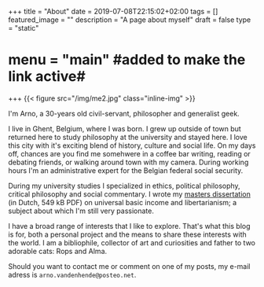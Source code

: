 +++
title =  "About"
date = 2019-07-08T22:15:02+02:00
tags = []
featured_image = ""
description = "A page about myself"
draft = false
type = "static"
# menu = "main" #added to make the link active#
+++
{{< figure src="/img/me2.jpg" class="inline-img" >}}

I'm Arno, a 30-years old civil-servant, philosopher and generalist geek. 

I live in Ghent, Belgium, where I was born. I grew up outside of town but returned here to study philosophy at the university and stayed here. I love this city with it's exciting blend of history, culture and social life. On my days off, chances are you find me somehwere in a coffee bar writing, reading or debating friends, or walking around town with my camera. During working hours I'm an administrative expert for the Belgian federal social security.

During my university studies I specialized in ethics, political philosophy, critical philosophy and social commentary. I wrote my [masters dissertation](/files/thesis.pdf) (in Dutch, 549 kB PDF) on universal basic income and libertarianism; a subject about which I'm still very passionate.

I have a broad range of interests that I like to explore. That's what this blog is for, both a personal project and the means to share these interests with the world. I am a bibliophile, collector of art and curiosities and father to two adorable cats: Rops and Alma.

Should you want to contact me or comment on one of my posts, my e-mail adress is `arno.vandenhende`<span style="display: none;">REMOVE</span>`@posteo.net`.